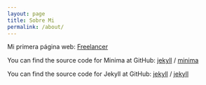 ```yaml
---
layout: page
title: Sobre Mi
permalink: /about/
---
```


Mi primera página web: [Freelancer](https://ivan-donmoji.github.io/Pagina-freelancer)

You can find the source code for Minima at GitHub:
[jekyll][jekyll-organization] /
[minima](https://github.com/jekyll/minima)

You can find the source code for Jekyll at GitHub:
[jekyll][jekyll-organization] /
[jekyll](https://github.com/jekyll/jekyll)


[jekyll-organization]: https://github.com/jekyll
